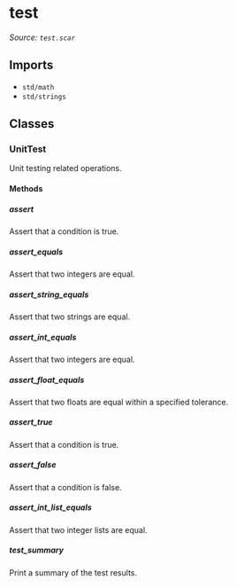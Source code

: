 # test

*Source: `test.scar`*

## Imports

- `std/math`
- `std/strings`

## Classes

### UnitTest

Unit testing related operations.

#### Methods

##### assert

Assert that a condition is true.

##### assert_equals

Assert that two integers are equal.

##### assert_string_equals

Assert that two strings are equal.

##### assert_int_equals

Assert that two integers are equal.

##### assert_float_equals

Assert that two floats are equal within a specified tolerance.

##### assert_true

Assert that a condition is true.

##### assert_false

Assert that a condition is false.

##### assert_int_list_equals

Assert that two integer lists are equal.

##### test_summary

Print a summary of the test results.


